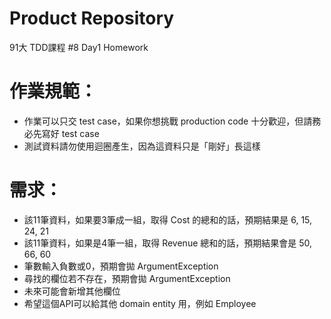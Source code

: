 # Product Repository
91大 TDD課程 #8 Day1 Homework

# 作業規範： #
* 作業可以只交 test case，如果你想挑戰 production code 十分歡迎，但請務必先寫好 test case
* 測試資料請勿使用迴圈產生，因為這資料只是「剛好」長這樣


# 需求： #
* 該11筆資料，如果要3筆成一組，取得 Cost 的總和的話，預期結果是 6, 15, 24, 21
* 該11筆資料，如果是4筆一組，取得 Revenue 總和的話，預期結果會是 50, 66, 60
* 筆數輸入負數或0，預期會拋 ArgumentException
* 尋找的欄位若不存在，預期會拋 ArgumentException
* 未來可能會新增其他欄位
* 希望這個API可以給其他 domain entity 用，例如 Employee
